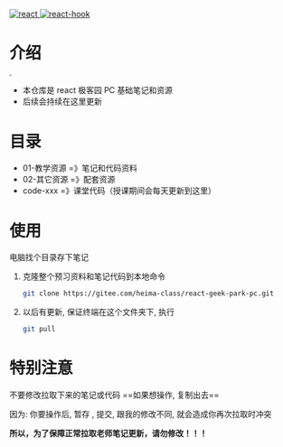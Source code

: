 <p align="left">
  <a href="https://react.docschina.org">
    <img src="https://img.shields.io/badge/react-18.0.0-brightgreen.svg" alt="react">
  </a>
  <a href="https://react.docschina.org/docs/hooks-intro.html">
    <img src="https://img.shields.io/static/v1?label=react-hook&message=base&color=blueviolet" alt="react-hook">
  </a>
</p>

# 介绍

<img src="https://gitee.com/mengi/imgs/raw/master/img/cat.jpg" style="zoom: 28%;" />

- 本仓库是 react 极客园 PC 基础笔记和资源
- 后续会持续在这里更新

# 目录

- 01-教学资源 =》笔记和代码资料
- 02-其它资源 =》配套资源
- code-xxx =》课堂代码（授课期间会每天更新到这里）

# 使用

电脑找个目录存下笔记

1. 克隆整个预习资料和笔记代码到本地命令

   ```bash
   git clone https://gitee.com/heima-class/react-geek-park-pc.git
   ```

2. 以后有更新, 保证终端在这个文件夹下, 执行

   ```bash
   git pull
   ```

# 特别注意

不要修改拉取下来的笔记或代码 ==如果想操作, 复制出去==

因为: 你要操作后, 暂存 , 提交, 跟我的修改不同, 就会造成你再次拉取时冲突

**所以，为了保障正常拉取老师笔记更新，请勿修改！！！**
